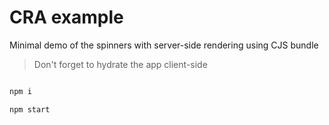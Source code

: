 # CRA example

Minimal demo of the spinners with server-side rendering using CJS bundle

> Don't forget to hydrate the app client-side

```sh

npm i

npm start

 ```
